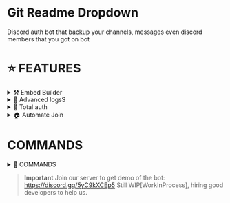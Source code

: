 # Git Readme Dropdown
Discord auth bot that backup your channels, messages even discord members that you got on bot

# ⭐ FEATURES

<details close>
<summary>⚒️ Embed Builder</summary>
  <p>

* ` 📞 ` Default Embed:
> ![image](https://github.com/iLxlo/discord-authbot/assets/98545753/d41e7084-1fc0-4b80-969a-f23a1662d555)

* ` 🦈 ` Embed builder:
> ![image](https://github.com/iLxlo/discord-authbot/assets/98545753/1d1ca6d9-c60e-4fe1-bd27-c9cfa79d9a43)
  </p>
</details>

<details close>
<summary>🐞 Advanced logsS</summary>
  <p>

* ` 📂 ` LOGS:

> ![Discord_Es9Fh7ZGtl](https://github.com/iLxlo/discord-authbot/assets/98545753/699bb95a-6ef2-4ea2-8f1b-ac77f8b9b9f9)


 * ` 👨‍💻 ` ABOUT BOT:
 
> ![image](https://github.com/iLxlo/discord-authbot/assets/98545753/26867315-1420-4910-8861-da8a329c9b58)
  </p>
</details>


<details close>
<summary>👤 Total auth</summary>
  <p>

* ` 👤 ` oauth list command:

> ![image](https://github.com/iLxlo/discord-authbot/assets/98545753/2c298007-58b2-4fa7-a779-263323f55e05)


 * ` 👨‍💻 ` oauths join command/logs:

> ![Discord_HFYcm54Wi2](https://github.com/iLxlo/discord-authbot/assets/98545753/255da289-fce0-494e-a053-63847fc16566)

> ![image](https://github.com/iLxlo/discord-authbot/assets/98545753/4cfd2317-a071-4b2e-9a89-2da1c4bd4489)

 
  </p>
</details>

<details close>
<summary>🏠 Automate Join</summary>
  <p>

* ` 🔒 ` oauth list command:

> ![image](https://github.com/iLxlo/discord-authbot/assets/98545753/e0a66249-eaad-41c2-9f8c-53c82b5e5079)



 * ` 🪀 ` Whitelist add/remove:

> **Note**
> ![image](https://github.com/iLxlo/discord-authbot/assets/98545753/e8970757-aa0d-4144-ac07-12d36883958b)


> **Warning**
> ![image](https://github.com/iLxlo/discord-authbot/assets/98545753/28f03821-c7ec-421e-aa72-e4f2e9ecc57d)


 
  </p>
</details>


# COMMANDS 

<details close>
<summary>🚀 COMMANDS</summary>
  <p>

* 🔱 ` /verify `  - Generate a discord embed & setup your discord server verification
* 🎀 ` /oauths join ` Run this command, if you want to pull your members to new server.
* 👤 ` /oauths list ` Shows your member count that on our db.
* 🌍 `/features joiner` Set your automate join with guild id (You need to setup server add first)
* 📧 `/features message` Set your message to send user when verified (This feature may flag your bot)
* 🔎 `/features role` Set your verification role to give user when verified
* 🤫 `/features info` Shows your setup that you did (e.g. [Automatic login server name and id, message when user verified, role when user verified])
* ⏱ `/server add` Authorise your server to bot.
* ❌ `/server remove` DeAuthorise your server to bot
* ✅ `/whitelist add` Give acces to users
* ❌ `/whitelist remove` Remove acces to users
* 🔒 `/whitelist list` Shows acces that who can use the bot
* 📂`/stop` Stops the current oauths join
  </p>
</details>

> **Important**
> Join our server to get demo of the bot: https://discord.gg/5yC9kXCEp5
> Still WIP[WorkInProcess], hiring good developers to help us.
